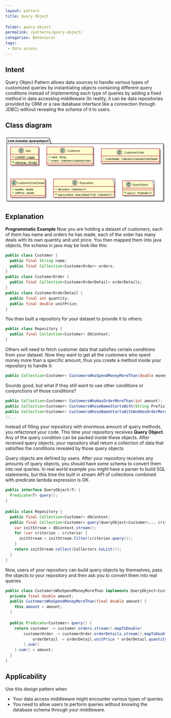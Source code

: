 ```yaml
---
layout: pattern
title: Query Object

folder: query-object
permalink: /patterns/query-object/
categories: Behavioral
tags:
 - Data access
---
```


## Intent
Query Object Pattern allows data sources to handle various types of customized queries by instantiating objects containing different query conditions instead of implementing each type of queries by adding a fixed method in data accessing middleware (In reality, it can be data repositories provided by ORM or a raw database interface like a connection through JDBC) without revealing the schema of it to users. 


## Class diagram
![alt text](./etc/query_object.PNG "Query Object Pattern")

## Explanation
**Programmatic Example**
Now you are holding a dataset of customers, each of them has name and orders he has made, each of the order has many deals with its own quantity and unit price. You then mapped them into java objects, the schema in java may be look like this:</br>
```java
public class Customer {
  public final String name;
  public final Collection<CustomerOrder> orders;
}
public class CustomerOrder {
  public final Collection<CustomerOrderDetail> orderDetails;
}
public class CustomerOrderDetail {
  public final int quantity;
  public final double unitPrice;
}
```
You then built a repository for your dataset to provide it to others:</br>
```java
public class Repository {
  public final Collection<Customer> dbContext;
}
```
Others will need to fetch customer data that satisfies certain conditions from your dataset. Now they want to get all the customers who spent money more than a specific amount, thus you create a method inside your repository to handle it:
```java
public Collection<Customer> CustomersWhoSpendMoneyMoreThan(double money);
```
Sounds good, but what if they still want to use other conditions or conjunctions of those conditions?
```java
public Collection<Customer> CustomersWhoHasOrderMoreThan(int amount);
public Collection<Customer> CustomersWhoseNameStartsWith(String Prefix);
public Collection<Customer> CustomersWhoseNameStartsWithAndHasOrderMoreThan(String Prefix, int amount);
//...
```
Instead of filling your repository with enormous amount of query methods, you refactored your code. This time your repository receives **Query Object**. Any of the query condition can be packed inside these objects. After received query objects, your repository shall return a collection of data that satisifies the conditions revealed by those query objects</br>

Query objects are defined by users. After your repository receives any amounts of query objects, you should have some schema to convert them into real queries. In real world example you might have a parser to build SQL statements, but this time the built in stream API of collections combined with predicate lambda expression is OK.
```java
public interface QueryObject<T> {
  Predicate<T> query();
}

public class Repository {
  public final Collection<Customer> dbContext;
  public final Collection<Customer> query(QueryObject<Customer>... criteria) {
    var initStream = dbContext.stream();
    for (var criterion : criteria) {
      initStream = initStream.filter(criterion.query());
    }
    return initStream.collect(Collectors.toList());
  }
}
```
Now, users of your repository can build query objects by themselves, pass the objects to your repository and then ask you to convert them into real queries
```java
public class CustomersWhoSpendMoneyMoreThan implements QueryObject<Customer> {
  private final double amount;
  public CustomersWhoSpendMoneyMoreThan(final double amount) {
    this.amount = amount;
  }
  
  public Predicate<Customer> query() {
    return customer -> customer.orders.stream().mapToDouble(
        customerOrder -> customerOrder.orderDetails.stream().mapToDouble(
            orderDetail -> orderDetail.unitPrice * orderDetail.quantity
        ).sum()
    ).sum() > amount;
  }
}
```

## Applicability
Use this design pattern when

* Your data access middleware might encounter various types of queries.
* You need to allow users to perform queries without knowing the database schema through your middleware.
